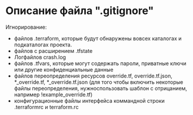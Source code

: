 Описание файла ".gitignore"
=
Игнорирование:
* файлов .terraform, которые будут обнаружены вовсех каталогах и подкаталогах проекта.
* файлов c расширением .tfstate
* Логфайлов crash.log
* файлов .tfvars, которые могут содержать пароли, приватные ключи или другие конфиденциальные данные
* файлов переопределения ресурсов override.tf, override.tf.json, *_override.tf, *_override.tf.json
  (для того чтобы включить некоторые файлы переопределения, нужноспользовать шаблон с отрицанием, например !example_override.tf)
* конфигурационные файлы интерфейса коммандной строки .terraformrc и terraform.rc